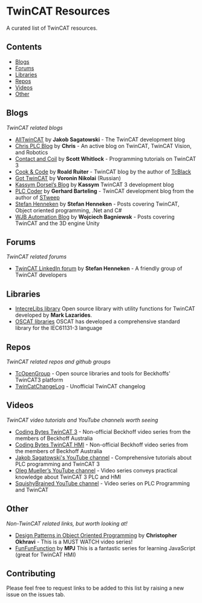 # TwinCAT Resources

A curated list of TwinCAT resources.

## Contents

* [Blogs](#blogs)
* [Forums](#forums)
* [Libraries](#libraries)
* [Repos](#repos)
* [Videos](#videos)
* [Other](#other)

## Blogs

*TwinCAT related blogs*

* [AllTwinCAT](https://alltwincat.com/) by **Jakob Sagatowski** - The TwinCAT development blog
* [Chris PLC Blog](http://soup01.com/en/) by **Chris** - An active blog on TwinCAT, TwinCAT Vision, and Robotics
* [Contact and Coil](http://www.contactandcoil.com/) by **Scott Whitlock** - Programming tutorials on TwinCAT 3
* [Cook & Code](https://roald87.github.io/twincat) by **Roald Ruiter** - TwinCAT blog by the author of [TcBlack](https://github.com/Roald87/TcBlack)
* [Got TwinCAT](https://gotwincat.blogspot.com/) by **Voronin Nikolai** (Russian)
* [Kassym Dorsel’s Blog](https://kassymdorsel.com/blog) by **Kassym** TwinCAT 3 development blog
* [PLC Coder](https://www.plccoder.com/) by **Gerhard Barteling** - TwinCAT development blog from the author of [STweep](https://www.stweep.com/)
* [Stefan Henneken](https://stefanhenneken.net/) by **Stefan Henneken** - Posts covering TwinCAT, Object oriented programming, .Net and C#
* [WJB Automation Blog](http://dronefactory.co.uk/) by **Wojciech Bagniewsk** - Posts covering TwinCAT and the 3D engine Unity


## Forums

*TwinCAT related forums*

* [TwinCAT LinkedIn forum](https://www.linkedin.com/groups/1860933) by **Stefan Henneken** - A friendly group of TwinCAT developers

## Libraries
* [IntecreLibs library](https://bitbucket.org/Intecre/intecrelibs) Open source library with utility functions for TwinCAT developed by **Mark Lazarides**.
* [OSCAT libraries](http://www.oscat.de/) OSCAT has developed a comprehensive standard library for the IEC61131-3 language

## Repos

*TwinCAT related repos and github groups*

* [TcOpenGroup](https://github.com/TcOpenGroup) - Open source libraries and tools for Beckhoffs' TwinCAT3 platform
* [TwinCatChangeLog](https://github.com/Roald87/TwinCatChangelog) - Unofficial TwinCAT changelog

## Videos

*TwinCAT video tutorials and YouTube channels worth seeing*

* [Coding Bytes TwinCAT 3](https://codingbytes.teachable.com/p/codingbytes_twincat3) - Non-official Beckhoff video series from the members of Beckhoff Australia
* [Coding Bytes TwinCAT HMI](https://codingbytes.teachable.com/p/codingbytes_twincathmi) - Non-official Beckhoff video series from the members of Beckhoff Australia
* [Jakob Sagatowski's YouTube channel](https://www.youtube.com/JakobSagatowski) - Comprehensive tutorials about PLC programming and TwinCAT 3
* [Oleg Mueller’s YouTube channel](https://www.youtube.com/channel/UCHvABpkd825kAtaDxnhE-tg) - Video series conveys practical knowledge about TwinCAT 3 PLC and HMI
* [SquishyBrained YouTube channel](https://www.youtube.com/user/Evan5659) - Video series on PLC Programming and TwinCAT

## Other

*Non-TwinCAT related links, but worth looking at!*

* [Design Patterns in Object Oriented Programming](https://www.youtube.com/playlist?list=PLrhzvIcii6GNjpARdnO4ueTUAVR9eMBpc) by **Christopher Okhravi** - This is a MUST WATCH video series!
* [FunFunFunction](https://www.youtube.com/channel/UCO1cgjhGzsSYb1rsB4bFe4Q) by **MPJ** This is a fantastic series for learning JavaScript (great for TwinCAT HMI)


## Contributing
Please feel free to request links to be added to this list by raising a new issue on the issues tab.
